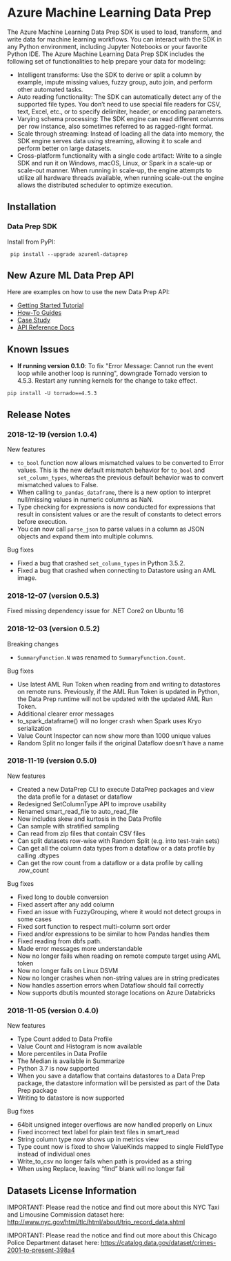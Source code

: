 # Azure Machine Learning Data Prep 

The Azure Machine Learning Data Prep SDK is used to load, transform, and write data for machine learning workflows. You can interact with the SDK in any Python environment, including Jupyter Notebooks or your favorite Python IDE. The Azure Machine Learning Data Prep SDK includes the following set of functionalities to help prepare your data for modeling:

- Intelligent transforms: Use the SDK to derive or split a column by example, impute missing values, fuzzy group, auto join, and perform other automated tasks.
- Auto reading functionality: The SDK can automatically detect any of the supported file types. You don’t need to use special file readers for CSV, text, Excel, etc., or to specify delimiter, header, or encoding parameters.
- Varying schema processing: The SDK engine can read different columns per row instance, also sometimes referred to as ragged-right format.
- Scale through streaming: Instead of loading all the data into memory, the SDK engine serves data using streaming, allowing it to scale and perform better on large datasets.
- Cross-platform functionality with a single code artifact: Write to a single SDK and run it on Windows, macOS, Linux, or Spark in a scale-up or scale-out manner. When running in scale-up, the engine attempts to utilize all hardware threads available, when running scale-out the engine allows the distributed scheduler to optimize execution.


## Installation

### Data Prep SDK
Install from PyPI:
```    
 pip install --upgrade azureml-dataprep
```

## New Azure ML Data Prep API

Here are examples on how to use the new Data Prep API:
- [Getting Started Tutorial](tutorials/getting-started/getting-started.ipynb)
- [How-To Guides](how-to-guides)
- [Case Study](case-studies/new-york-taxi)
- [API Reference Docs](http://aka.ms/data-prep-sdk)

## Known Issues

- **If running version 0.1.0**: To fix "Error Message: Cannot run the event loop while another loop is running", downgrade Tornado version to 4.5.3. Restart any running kernels for the change to take effect.
```    
pip install -U tornado==4.5.3
```

## Release Notes

### 2018-12-19 (version 1.0.4)

New features
- `to_bool` function now allows mismatched values to be converted to Error values. This is the new default mismatch behavior for `to_bool` and `set_column_types`, whereas the previous default behavior was to convert mismatched values to False.
- When calling `to_pandas_dataframe`, there is a new option to interpret null/missing values in numeric columns as NaN.
- Type checking for expressions is now conducted for expressions that result in consistent values or are the result of constants to detect errors before execution.
- You can now call `parse_json` to parse values in a column as JSON objects and expand them into multiple columns.

Bug fixes
- Fixed a bug that crashed `set_column_types` in Python 3.5.2.
- Fixed a bug that crashed when connecting to Datastore using an AML image.

### 2018-12-07 (version 0.5.3)

Fixed missing dependency issue for .NET Core2 on Ubuntu 16

### 2018-12-03 (version 0.5.2)

Breaking changes
 - `SummaryFunction.N` was renamed to `SummaryFunction.Count`.
  
Bug fixes
 - Use latest AML Run Token when reading from and writing to datastores on remote runs. Previously, if the AML Run Token is updated in Python, the Data Prep runtime will not be updated with the updated AML Run Token.
 - Additional clearer error messages
 - to_spark_dataframe() will no longer crash when Spark uses Kryo serialization
 - Value Count Inspector can now show more than 1000 unique values
 - Random Split no longer fails if the original Dataflow doesn’t have a name  

### 2018-11-19 (version 0.5.0)

New features
- Created a new DataPrep CLI to execute DataPrep packages and view the data profile for a dataset or dataflow
- Redesigned SetColumnType API to improve usability
- Renamed smart_read_file to auto_read_file
- Now includes skew and kurtosis in the Data Profile
- Can sample with stratified sampling
- Can read from zip files that contain CSV files
- Can split datasets row-wise with Random Split (e.g. into test-train sets)
- Can get all the column data types from a dataflow or a data profile by calling .dtypes
- Can get the row count from a dataflow or a data profile by calling .row_count

Bug fixes
- Fixed long to double conversion 
- Fixed assert after any add column 
- Fixed an issue with FuzzyGrouping, where it would not detect groups in some cases
- Fixed sort function to respect multi-column sort order
- Fixed and/or expressions to be similar to how Pandas handles them
- Fixed reading from dbfs path.
- Made error messages more understandable 
- Now no longer fails when reading on remote compute target using AML token
- Now no longer fails on Linux DSVM
- Now no longer crashes when non-string values are in string predicates
- Now handles assertion errors when Dataflow should fail correctly
- Now supports dbutils mounted storage locations on Azure Databricks

### 2018-11-05 (version 0.4.0)

New features
- Type Count added to Data Profile
- Value Count and Histogram is now available
- More percentiles in Data Profile
- The Median is available in Summarize
- Python 3.7 is now supported
- When you save a dataflow that contains datastores to a Data Prep package, the datastore information will be persisted as part of the Data Prep package
- Writing to datastore is now supported
 
Bug fixes
- 64bit unsigned integer overflows are now handled properly on Linux 
- Fixed incorrect text label for plain text files in smart_read
- String column type now shows up in metrics view
- Type count now is fixed to show ValueKinds mapped to single FieldType instead of individual ones
- Write_to_csv no longer fails when path is provided as a string
- When using Replace, leaving “find” blank will no longer fail

## Datasets License Information

IMPORTANT: Please read the notice and find out more about this NYC Taxi and Limousine Commission dataset here: http://www.nyc.gov/html/tlc/html/about/trip_record_data.shtml 

IMPORTANT: Please read the notice and find out more about this Chicago Police Department dataset here: https://catalog.data.gov/dataset/crimes-2001-to-present-398a4 

